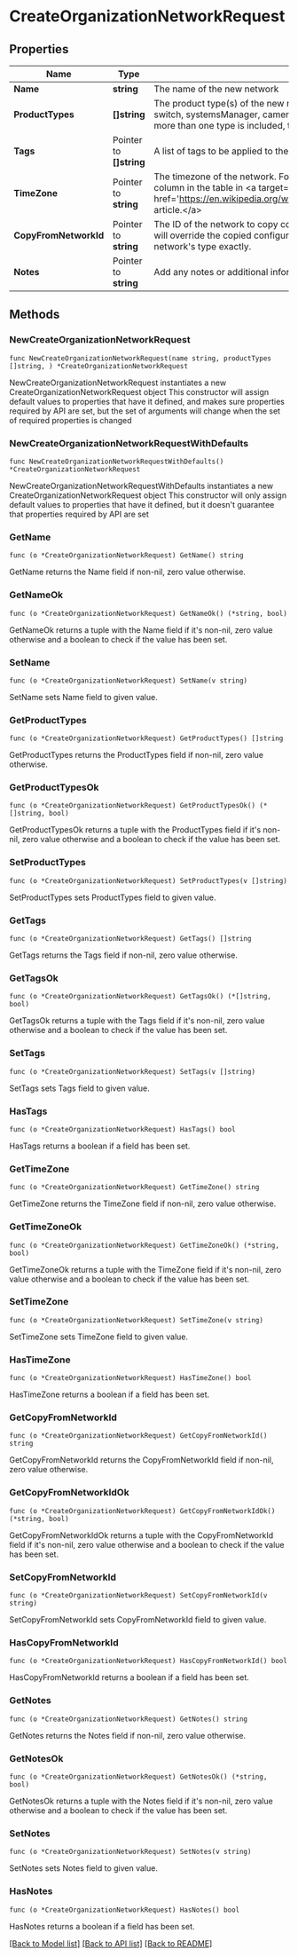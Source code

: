 # CreateOrganizationNetworkRequest

## Properties

Name | Type | Description | Notes
------------ | ------------- | ------------- | -------------
**Name** | **string** | The name of the new network | 
**ProductTypes** | **[]string** | The product type(s) of the new network. Valid types are wireless, appliance, switch, systemsManager, camera, cellularGateway, sensor, environmental. If more than one type is included, the network will be a combined network. | 
**Tags** | Pointer to **[]string** | A list of tags to be applied to the network | [optional] 
**TimeZone** | Pointer to **string** | The timezone of the network. For a list of allowed timezones, please see the &#39;TZ&#39; column in the table in &lt;a target&#x3D;&#39;_blank&#39; href&#x3D;&#39;https://en.wikipedia.org/wiki/List_of_tz_database_time_zones&#39;&gt;this article.&lt;/a&gt; | [optional] 
**CopyFromNetworkId** | Pointer to **string** | The ID of the network to copy configuration from. Other provided parameters will override the copied configuration, except type which must match this network&#39;s type exactly. | [optional] 
**Notes** | Pointer to **string** | Add any notes or additional information about this network here. | [optional] 

## Methods

### NewCreateOrganizationNetworkRequest

`func NewCreateOrganizationNetworkRequest(name string, productTypes []string, ) *CreateOrganizationNetworkRequest`

NewCreateOrganizationNetworkRequest instantiates a new CreateOrganizationNetworkRequest object
This constructor will assign default values to properties that have it defined,
and makes sure properties required by API are set, but the set of arguments
will change when the set of required properties is changed

### NewCreateOrganizationNetworkRequestWithDefaults

`func NewCreateOrganizationNetworkRequestWithDefaults() *CreateOrganizationNetworkRequest`

NewCreateOrganizationNetworkRequestWithDefaults instantiates a new CreateOrganizationNetworkRequest object
This constructor will only assign default values to properties that have it defined,
but it doesn't guarantee that properties required by API are set

### GetName

`func (o *CreateOrganizationNetworkRequest) GetName() string`

GetName returns the Name field if non-nil, zero value otherwise.

### GetNameOk

`func (o *CreateOrganizationNetworkRequest) GetNameOk() (*string, bool)`

GetNameOk returns a tuple with the Name field if it's non-nil, zero value otherwise
and a boolean to check if the value has been set.

### SetName

`func (o *CreateOrganizationNetworkRequest) SetName(v string)`

SetName sets Name field to given value.


### GetProductTypes

`func (o *CreateOrganizationNetworkRequest) GetProductTypes() []string`

GetProductTypes returns the ProductTypes field if non-nil, zero value otherwise.

### GetProductTypesOk

`func (o *CreateOrganizationNetworkRequest) GetProductTypesOk() (*[]string, bool)`

GetProductTypesOk returns a tuple with the ProductTypes field if it's non-nil, zero value otherwise
and a boolean to check if the value has been set.

### SetProductTypes

`func (o *CreateOrganizationNetworkRequest) SetProductTypes(v []string)`

SetProductTypes sets ProductTypes field to given value.


### GetTags

`func (o *CreateOrganizationNetworkRequest) GetTags() []string`

GetTags returns the Tags field if non-nil, zero value otherwise.

### GetTagsOk

`func (o *CreateOrganizationNetworkRequest) GetTagsOk() (*[]string, bool)`

GetTagsOk returns a tuple with the Tags field if it's non-nil, zero value otherwise
and a boolean to check if the value has been set.

### SetTags

`func (o *CreateOrganizationNetworkRequest) SetTags(v []string)`

SetTags sets Tags field to given value.

### HasTags

`func (o *CreateOrganizationNetworkRequest) HasTags() bool`

HasTags returns a boolean if a field has been set.

### GetTimeZone

`func (o *CreateOrganizationNetworkRequest) GetTimeZone() string`

GetTimeZone returns the TimeZone field if non-nil, zero value otherwise.

### GetTimeZoneOk

`func (o *CreateOrganizationNetworkRequest) GetTimeZoneOk() (*string, bool)`

GetTimeZoneOk returns a tuple with the TimeZone field if it's non-nil, zero value otherwise
and a boolean to check if the value has been set.

### SetTimeZone

`func (o *CreateOrganizationNetworkRequest) SetTimeZone(v string)`

SetTimeZone sets TimeZone field to given value.

### HasTimeZone

`func (o *CreateOrganizationNetworkRequest) HasTimeZone() bool`

HasTimeZone returns a boolean if a field has been set.

### GetCopyFromNetworkId

`func (o *CreateOrganizationNetworkRequest) GetCopyFromNetworkId() string`

GetCopyFromNetworkId returns the CopyFromNetworkId field if non-nil, zero value otherwise.

### GetCopyFromNetworkIdOk

`func (o *CreateOrganizationNetworkRequest) GetCopyFromNetworkIdOk() (*string, bool)`

GetCopyFromNetworkIdOk returns a tuple with the CopyFromNetworkId field if it's non-nil, zero value otherwise
and a boolean to check if the value has been set.

### SetCopyFromNetworkId

`func (o *CreateOrganizationNetworkRequest) SetCopyFromNetworkId(v string)`

SetCopyFromNetworkId sets CopyFromNetworkId field to given value.

### HasCopyFromNetworkId

`func (o *CreateOrganizationNetworkRequest) HasCopyFromNetworkId() bool`

HasCopyFromNetworkId returns a boolean if a field has been set.

### GetNotes

`func (o *CreateOrganizationNetworkRequest) GetNotes() string`

GetNotes returns the Notes field if non-nil, zero value otherwise.

### GetNotesOk

`func (o *CreateOrganizationNetworkRequest) GetNotesOk() (*string, bool)`

GetNotesOk returns a tuple with the Notes field if it's non-nil, zero value otherwise
and a boolean to check if the value has been set.

### SetNotes

`func (o *CreateOrganizationNetworkRequest) SetNotes(v string)`

SetNotes sets Notes field to given value.

### HasNotes

`func (o *CreateOrganizationNetworkRequest) HasNotes() bool`

HasNotes returns a boolean if a field has been set.


[[Back to Model list]](../README.md#documentation-for-models) [[Back to API list]](../README.md#documentation-for-api-endpoints) [[Back to README]](../README.md)


